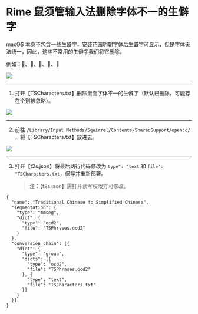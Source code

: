 # Rime 鼠须管输入法删除字体不一的生僻字

macOS 本身不包含一些生僻字，安装花园明朝字体后生僻字可显示，但是字体无法统一，因此，这些不常用的生僻字我们将它删除。

例如：𫔭、𧹒、𫔮、𢧐、𫄙

![](https://tvax3.sinaimg.cn/large/008eZBHKgy1gqq4svx6fkj31aq04swem.jpg)

---

1. 打开【TSCharacters.txt】删除里面字体不一的生僻字（默认已删除，可能存在个别被忽略）。

![](https://tva4.sinaimg.cn/large/008eZBHKgy1gqq4sw2e36j31aq0d2mx8.jpg)

---

2. 前往 `/Library/Input Methods/Squirrel/Contents/SharedSupport/opencc/ `，将【TSCharacters.txt】放进去。

![](https://tva3.sinaimg.cn/large/008eZBHKgy1gqq54zovhuj31aq0cegmm.jpg)

---

3. 打开【t2s.json】将最后两行代码修改为 `type": "text` 和 `file": "TSCharacters.txt`，保存并重新部署。

    > 注：【t2s.json】需打开读写权限方可修改。

```
{
  "name": "Traditional Chinese to Simplified Chinese",
  "segmentation": {
    "type": "mmseg",
    "dict": {
      "type": "ocd2",
      "file": "TSPhrases.ocd2"
    }
  },
  "conversion_chain": [{
    "dict": {
      "type": "group",
      "dicts": [{
        "type": "ocd2",
        "file": "TSPhrases.ocd2"
      }, {
        "type": "text",
        "file": "TSCharacters.txt"
      }]
    }
  }]
}
```
